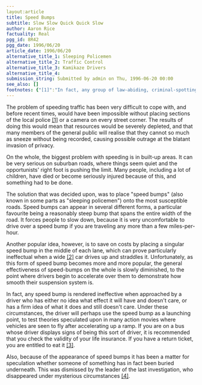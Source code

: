 ```yaml
---
layout:article
title: Speed Bumps
subtitle: Slow Slow Quick Quick Slow
author: Aaron Rice
factuality: Real
pgg_id: 8R42
pgg_date: 1996/06/20
article_date: 1996/06/20
alternative_title_1: Sleeping Policemen
alternative_title_2: Traffic Control
alternative_title_3: Kamikaze Drivers
alternative_title_4: 
submission_string: Submitted by admin on Thu, 1996-06-20 00:00
see_also: []
footnotes: {"[1]":"In fact, any group of law-abiding, criminal-spotting citizens will do, but it's still impractical.","[2]":"Even small-ish cars enter this category in this instance.","[3]":"This is not compulsory.","[4]":"Actually, that is probably not true, but it seemed like a good idea at the time."}
---
```

<div>
<p>The problem of speeding traffic has been very difficult to cope with, and before recent times, would have been impossible without placing sections of the local police <a href="#footnotes.1" class="footnote-link">[1]</a> or a camera on every street corner. The results of doing this would mean that resources would be severely depleted, and that many members of the general public will realise that they cannot so much as sneeze without being recorded, causing possible outrage at the blatant invasion of privacy.</p>
<p>On the whole, the biggest problem with speeding is in built-up areas. It can be very serious on suburban roads, where things seem quiet and the opportunists' right foot is pushing the limit. Many people, including a lot of children, have died or become seriously injured because of this, and something had to be done.</p>
<p>The solution that was decided upon, was to place "speed bumps" (also known in some parts as "sleeping policemen") onto the most susceptible roads. Speed bumps can appear in several different forms, a particular favourite being a reasonably steep bump that spans the entire width of the road. It forces people to slow down, because it is very uncomfortable to drive over a speed bump if you are traveling any more than a few miles-per-hour.</p>
<p>Another popular idea, however, is to save on costs by placing a singular speed bump in the middle of each lane, which can prove particularly ineffectual when a wide <a href="#footnotes.2" class="footnote-link">[2]</a> car drives up and straddles it. Unfortunately, as this form of speed bump becomes more and more popular, the general effectiveness of speed-bumps on the whole is slowly diminished, to the point where drivers begin to accelerate over them to demonstrate how smooth their suspension system is.</p>
<p>In fact, any speed bump is rendered ineffective when approached by a driver who has either no idea what effect it will have and doesn't care, or has a firm idea of what it does and still doesn't care. Under these circumstances, the driver will perhaps use the speed bump as a launching point, to test theories speculated upon in many action movies where vehicles are seen to fly after accelerating up a ramp. If you are on a bus whose driver displays signs of being this sort of driver, it is recommended that you check the validity of your life insurance. If you have a return ticket, you are entitled to eat it <a href="#footnotes.3" class="footnote-link">[3]</a>.</p>
<p>Also, because of the appearance of speed bumps it has been a matter for speculation whether someone of something has in fact been buried underneath. This was dismissed by the leader of the last investigation, who disappeared under mysterious circumstances <a href="#footnotes.4" class="footnote-link">[4]</a>.</p>
</div>
